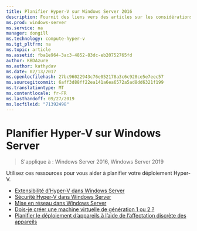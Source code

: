 ```yaml
---
title: Planifier Hyper-V sur Windows Server 2016
description: Fournit des liens vers des articles sur les considérations relatives à la planification d’Hyper-V
ms.prod: windows-server
ms.service: na
manager: dongill
ms.technology: compute-hyper-v
ms.tgt_pltfrm: na
ms.topic: article
ms.assetid: fba1e964-3ac3-4852-83dc-eb20752765fd
author: KBDAzure
ms.author: kathydav
ms.date: 02/13/2017
ms.openlocfilehash: 27bc96022943c76e052178a3c6c928ce5e7eec57
ms.sourcegitcommit: 6aff3d88ff22ea141a6ea6572a5ad8dd6321f199
ms.translationtype: MT
ms.contentlocale: fr-FR
ms.lasthandoff: 09/27/2019
ms.locfileid: "71392498"
---
```

# <a name="plan-for-hyper-v-on-windows-server"></a>Planifier Hyper-V sur Windows Server

>S'applique à : Windows Server 2016, Windows Server 2019

Utilisez ces ressources pour vous aider à planifier votre déploiement Hyper-V.
   
-  [Extensibilité d’Hyper-V dans Windows Server](plan-hyper-v-scalability-in-windows-server.md)  
-  [Sécurité Hyper-V dans Windows Server](plan-hyper-v-security-in-windows-server.md)
-  [Mise en réseau dans Windows Server](plan-hyper-v-networking-in-windows-server.md) 
-  [Dois-je créer une machine virtuelle de génération 1 ou 2 ?](Should-I-create-a-generation-1-or-2-virtual-machine-in-Hyper-V.md)
- [Planifier le déploiement d’appareils à l’aide de l’affectation discrète des appareils](plan-for-deploying-devices-using-discrete-device-assignment.md)
  


